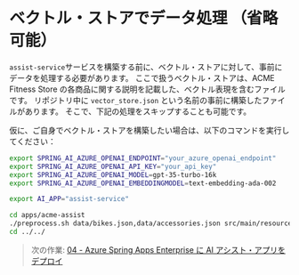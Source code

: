 # ベクトル・ストアでデータ処理 （省略可能）

`assist-service`サービスを構築する前に、ベクトル・ストアに対して、事前にデータを処理する必要があります。
ここで扱うベクトル・ストアは、ACME Fitness Store の各商品に関する説明を記載した、ベクトル表現を含むファイルです。
リポジトリ中に `vector_store.json` という名前の事前に構築したファイルがあります。
そこで、下記の処理をスキップすることも可能です。

仮に、ご自身でベクトル・ストアを構築したい場合は、以下のコマンドを実行してください：

   ```bash
   export SPRING_AI_AZURE_OPENAI_ENDPOINT="your_azure_openai_endpoint"
   export SPRING_AI_AZURE_OPENAI_API_KEY="your_api_key"
   export SPRING_AI_AZURE_OPENAI_MODEL=gpt-35-turbo-16k
   export SPRING_AI_AZURE_OPENAI_EMBEDDINGMODEL=text-embedding-ada-002

   export AI_APP="assist-service"
 
   cd apps/acme-assist
   ./preprocess.sh data/bikes.json,data/accessories.json src/main/resources/vector_store.json
   cd ../../
   ```

> 次の作業: [04 - Azure Spring Apps Enterprise に AI アシスト・アプリをデプロイ](../04-build-and-deploy-assist-app-to-azure-spring-apps-enterprise/README.md)
